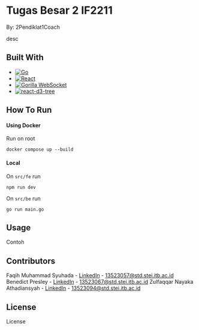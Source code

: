 # Tugas Besar 2 IF2211

By: 2Pendiklat1Coach

desc

## Built With

* [![Go][Go-img]][Go-url]
* [![React][React-img]][React-url]
* [![Gorilla WebSocket][Gorilla-img]][Gorilla-url]
* [![react-d3-tree][D3Tree-img]][D3Tree-url]

[Go-img]: https://img.shields.io/badge/Go-00ADD8?style=for-the-badge&logo=go&logoColor=white
[Go-url]: https://golang.org/

[React-img]: https://img.shields.io/badge/React-20232A?style=for-the-badge&logo=react&logoColor=61DAFB
[React-url]: https://reactjs.org/

[Gorilla-img]: https://img.shields.io/badge/Gorilla%20WebSocket-009688?style=for-the-badge&logo=websocket&logoColor=white
[Gorilla-url]: https://github.com/gorilla/websocket

[D3Tree-img]: https://img.shields.io/badge/react--d3--tree-282c34?style=for-the-badge&logo=react&logoColor=61DAFB
[D3Tree-url]: https://github.com/bkrem/react-d3-tree

## How To Run

#### Using Docker
Run on root
```
docker compose up --build
```

#### Local
On ```src/fe``` run
```
npm run dev
```

On ```src/be``` run
```
go run main.go
```
## Usage

Contoh

## Contributors

Faqih Muhammad Syuhada - [LinkedIn](https://www.linkedin.com/in/faqihmuhammadsyuhada/) - 13523057@std.stei.itb.ac.id
Benedict Presley - [LinkedIn](https://www.linkedin.com/in/benedict-presley-b834ab29a/) - 13523067@std.stei.itb.ac.id
Zulfaqqar Nayaka Athadiansyah - [LinkedIn](https://www.linkedin.com/in/nayaka-zna/) - 13523094@std.stei.itb.ac.id

## License

License
